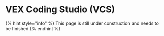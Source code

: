 # VEX Coding Studio \(VCS\)

{% hint style="info" %}
This page is still under construction and needs to be finished
{% endhint %}

